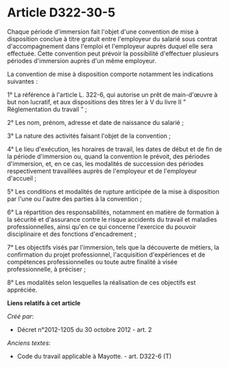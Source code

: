 # Article D322-30-5

Chaque période d'immersion fait l'objet d'une convention de mise à disposition conclue à titre gratuit entre l'employeur du
salarié sous contrat d'accompagnement dans l'emploi et l'employeur auprès duquel elle sera effectuée. Cette convention peut
prévoir la possibilité d'effectuer plusieurs périodes d'immersion auprès d'un même employeur. 

La convention de mise à disposition comporte notamment les indications suivantes : 

1° La référence à l'article L. 322-6, qui autorise un prêt de main-d'œuvre à but non lucratif, et aux dispositions des titres
Ier à V du livre II " Réglementation du travail ” ; 

2° Les nom, prénom, adresse et date de naissance du salarié ; 

3° La nature des activités faisant l'objet de la convention ; 

4° Le lieu d'exécution, les horaires de travail, les dates de début et de fin de la période d'immersion ou, quand la
convention le prévoit, des périodes d'immersion, et, en ce cas, les modalités de succession des périodes respectivement
travaillées auprès de l'employeur et de l'employeur d'accueil ; 

5° Les conditions et modalités de rupture anticipée de la mise à disposition par l'une ou l'autre des parties à la
convention ; 

6° La répartition des responsabilités, notamment en matière de formation à la sécurité et d'assurance contre le risque
accidents du travail et maladies professionnelles, ainsi qu'en ce qui concerne l'exercice du pouvoir disciplinaire et des
fonctions d'encadrement ; 

7° Les objectifs visés par l'immersion, tels que la découverte de métiers, la confirmation du projet professionnel,
l'acquisition d'expériences et de compétences professionnelles ou toute autre finalité à visée professionnelle, à préciser ; 

8° Les modalités selon lesquelles la réalisation de ces objectifs est appréciée.

**Liens relatifs à cet article**

_Créé par_:

  - Décret n°2012-1205 du 30 octobre 2012 - art. 2

_Anciens textes_:

  - Code du travail applicable à Mayotte. - art. D322-6 (T)
